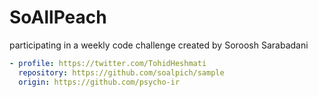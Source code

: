 # SoAllPeach
participating in a weekly code challenge created by Soroosh Sarabadani

```yaml
- profile: https://twitter.com/TohidHeshmati
  repository: https://github.com/soalpich/sample
  origin: https://github.com/psycho-ir
```

